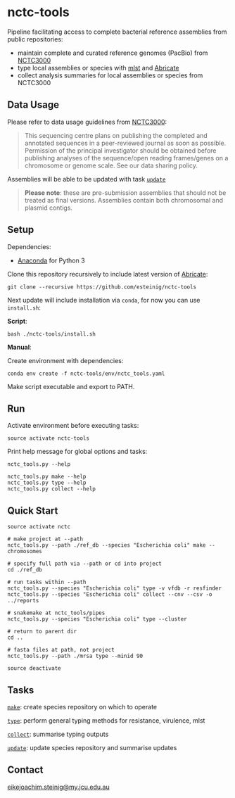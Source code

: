 # nctc-tools

Pipeline facilitating access to complete bacterial reference assemblies from public repositories:
* maintain complete and curated reference genomes (PacBio) from [NCTC3000](http://www.sanger.ac.uk/resources/downloads/bacteria/nctc/)
* type local assemblies or species with [mlst](https://github.com/tseemann/mlst) and [Abricate](https://github.com/tseemann/abricate)
* collect analysis summaries for local assemblies or species from NCTC3000

## Data Usage

Please refer to data usage guidelines from [NCTC3000](http://www.sanger.ac.uk/resources/downloads/bacteria/nctc/):

>This sequencing centre plans on publishing the completed and annotated sequences in a peer-reviewed journal as soon as possible. Permission of the principal investigator should be obtained before publishing analyses of the sequence/open reading frames/genes on a chromosome or genome scale. See our data sharing policy.

Assemblies will be able to be updated with task [`update`]()

>**Please note**: these are pre-submission assemblies that should not be treated as final versions. Assemblies contain both chromosomal and plasmid contigs.

## Setup

Dependencies:

* [Anaconda](https://www.continuum.io/DOWNLOADS) for Python 3

Clone this repository recursively to include latest version of [Abricate](https://github.com/tseemann/abricate):

```
git clone --recursive https://github.com/esteinig/nctc-tools
```


Next update will include installation via `conda`, for now you can use `install.sh`:

**Script**:

```
bash ./nctc-tools/install.sh
```

**Manual**:

Create environment with dependencies:

```
conda env create -f nctc-tools/env/nctc_tools.yaml
```

Make script executable and export to PATH.

## Run

Activate environment before executing tasks:

```
source activate nctc-tools
```

Print help message for global options and tasks:

```
nctc_tools.py --help

nctc_tools.py make --help
nctc_tools.py type --help
nctc_tools.py collect --help
```

## Quick Start

```
source activate nctc

# make project at --path
nctc_tools.py --path ./ref_db --species "Escherichia coli" make --chromosomes

# specify full path via --path or cd into project
cd ./ref_db

# run tasks within --path
nctc_tools.py --species "Escherichia coli" type -v vfdb -r resfinder
nctc_tools.py --species "Escherichia coli" collect --cnv --csv -o ../reports

# snakemake at nctc_tools/pipes
nctc_tools.py --species "Escherichia coli" type --cluster

# return to parent dir
cd ..

# fasta files at path, not project
nctc_tools.py --path ./mrsa type --minid 90 

source deactivate
```

## Tasks

[`make`](): create species repository on which to operate

[`type`](): perform general typing methods for resistance, virulence, mlst

[`collect`](): summarise typing outputs

[`update`](): update species repository and summarise updates

## Contact

eikejoachim.steinig@my.jcu.edu.au
